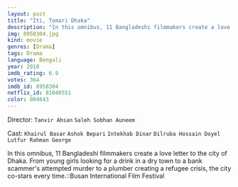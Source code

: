 ```yaml
---
layout: post
title: "Iti, Tomari Dhaka"
description: "In this omnibus, 11 Bangladeshi filmmakers create a love letter to the city of Dhaka. From young girls looking for a drink in a dry town to a bank scammer's attempted murder to a plumber creating a refugee crisis, the city co-stars every time..."
img: 8958304.jpg
kind: movie
genres: [Drama]
tags: Drama 
language: Bengali
year: 2018
imdb_rating: 6.9
votes: 364
imdb_id: 8958304
netflix_id: 81048551
color: 004643
---
```

Director: `Tanvir Ahsan` `Saleh Sobhan Auneem`  

Cast: `Khairul Basar` `Ashok Bepari` `Intekhab Dinar` `Dilruba Hossain Doyel` `Lutfur Rahman George` 

In this omnibus, 11 Bangladeshi filmmakers create a love letter to the city of Dhaka. From young girls looking for a drink in a dry town to a bank scammer's attempted murder to a plumber creating a refugee crisis, the city co-stars every time.::Busan International Film Festival